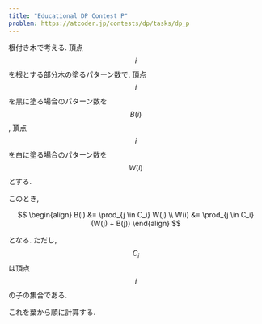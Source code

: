 ```yaml
---
title: "Educational DP Contest P"
problem: https://atcoder.jp/contests/dp/tasks/dp_p
---
```

根付き木で考える. 頂点 $$ i $$ を根とする部分木の塗るパターン数で, 頂点 $$ i $$ を黒に塗る場合のパターン数を $$ B(i) $$, 頂点 $$ i $$ を白に塗る場合のパターン数を $$ W(i) $$ とする.

このとき,

$$
\begin{align}
B(i) &= \prod_{j \in C_i} W(j) \\
W(i) &= \prod_{j \in C_i} (W(j) + B(j))
\end{align}
$$

となる. ただし, $$ C_i $$ は頂点 $$ i $$ の子の集合である.

これを葉から順に計算する.
